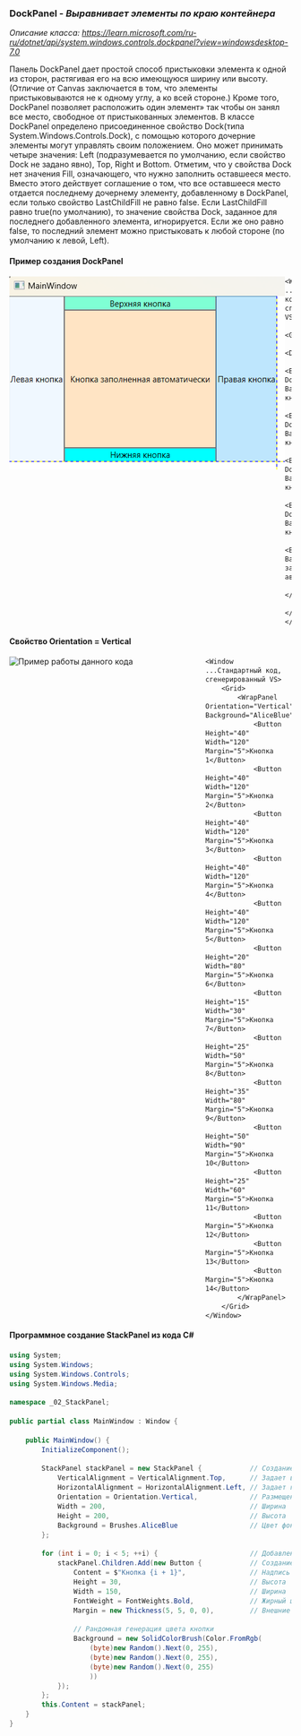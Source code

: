 ### DockPanel - *Выравнивает элементы по краю контейнера*

*Описание класса: https://learn.microsoft.com/ru-ru/dotnet/api/system.windows.controls.dockpanel?view=windowsdesktop-7.0*

Панель DockPanel дает простой способ пристыковки элемента к одной из сторон, растягивая его на всю имеющуюся ширину или высоту. (Отличие от Canvas заключается в том, что элементы пристыковываются не к одному углу, а ко всей стороне.) Кроме того, DockPanel позволяет расположить один элемент» так чтобы он занял все место, свободное от пристыкованных элементов.
В классе DockPanel определено присоединенное свойство Dock(типа System.Windows.Controls.Dock), с помощью которого дочерние элементы могут управлять своим положением. Оно может принимать четыре значения: Left (подразумевается по умолчанию, если свойство Dock не задано явно), Top, Right и Bottom. Отметим, что у свойства Dock нет значения Fill, означающего, что нужно заполнить оставшееся место.
Вместо этого действует соглашение о том, что все оставшееся место отдается последнему дочернему элементу, добавленному в DockPanel, если только свойство LastChildFill не равно false. Если LastChildFill равно true(по умолчанию), то значение свойства Dock, заданное для последнего добавленного элемента, игнорируется. Если же оно равно false, то последний элемент можно пристыковать к любой стороне (по умолчанию к левой, Left).

#### Пример создания DockPanel
<img align="left" src="img/DockPanel1.png" alt="Пример работы данного кода"/>

~~~XAML
<Window ...Стандартный код, сгенерированный VS>
    <Grid>
        <DockPanel>
            <Button DockPanel.Dock="Left" Background="AliceBlue">Левая кнопка</Button>
            <Button DockPanel.Dock="Right" Background="AntiqueWhite">Правая кнопка</Button>
            <Button DockPanel.Dock="Bottom" Background="Aqua">Нижняя кнопка</Button>
            <Button DockPanel.Dock="Top" Background="Aquamarine">Верхняя кнопка</Button>
            <Button Background="Bisque">Пространство заполненно автоматически</Button>
        </DockPanel>
    </Grid>
</Window>
~~~

#### Свойство Orientation = Vertical
<img align="left" Width="350" src="img/WrapPanel2.png" alt="Пример работы данного кода"/>

~~~XAML
<Window ...Стандартный код, сгенерированный VS>
    <Grid>
        <WrapPanel Orientation="Vertical" Background="AliceBlue">
            <Button Height="40" Width="120" Margin="5">Кнопка 1</Button>
            <Button Height="40" Width="120" Margin="5">Кнопка 2</Button>
            <Button Height="40" Width="120" Margin="5">Кнопка 3</Button>
            <Button Height="40" Width="120" Margin="5">Кнопка 4</Button>
            <Button Height="40" Width="120" Margin="5">Кнопка 5</Button>
            <Button Height="20" Width="80" Margin="5">Кнопка 6</Button>
            <Button Height="15" Width="30" Margin="5">Кнопка 7</Button>
            <Button Height="25" Width="50" Margin="5">Кнопка 8</Button>
            <Button Height="35" Width="80" Margin="5">Кнопка 9</Button>
            <Button Height="50" Width="90" Margin="5">Кнопка 10</Button>
            <Button Height="25" Width="60" Margin="5">Кнопка 11</Button>
            <Button Margin="5">Кнопка 12</Button>
            <Button Margin="5">Кнопка 13</Button>
            <Button Margin="5">Кнопка 14</Button>
        </WrapPanel>
    </Grid>
</Window>
~~~

#### Программное создание StackPanel из кода C#
~~~C#
using System;
using System.Windows;
using System.Windows.Controls;
using System.Windows.Media;

namespace _02_StackPanel;

public partial class MainWindow : Window {

    public MainWindow() {
        InitializeComponent();

        StackPanel stackPanel = new StackPanel {            // Создание объекта стек-панель
            VerticalAlignment = VerticalAlignment.Top,      // Задает вертикальное выравнивание
            HorizontalAlignment = HorizontalAlignment.Left, // Задает горизонтальное выравнивание
            Orientation = Orientation.Vertical,             // Размещение элементов внутри стек панели
            Width = 200,                                    // Ширина
            Height = 200,                                   // Высота
            Background = Brushes.AliceBlue                  // Цвет фона
        };

        for (int i = 0; i < 5; ++i) {                       // Добавление 5 кнопок в стек панель
            stackPanel.Children.Add(new Button {            // Создание кнопки
                Content = $"Кнопка {i + 1}",                // Надпись на кнопке
                Height = 30,                                // Высота
                Width = 150,                                // Ширина
                FontWeight = FontWeights.Bold,              // Жирный шрифт
                Margin = new Thickness(5, 5, 0, 0),         // Внешние отступы left,top,r,b

                // Рандомная генерация цвета кнопки
                Background = new SolidColorBrush(Color.FromRgb(
                    (byte)new Random().Next(0, 255),
                    (byte)new Random().Next(0, 255),
                    (byte)new Random().Next(0, 255)
                    ))
            });
        };
        this.Content = stackPanel;
    }
}
~~~
